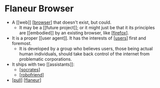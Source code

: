 # Flaneur Browser

- A [[web]] [[browser]] that doesn't exist, but could.
  - It may be a [[future project]]; or it might just be that it its principles are [[embodied]] by an existing browser, like [[firefox]].
- It is a proper [[user agent]]. It has the interests of [[users]] first and foremost.
  - It is developed by a group who believes users, those being actual human individuals, should take back control of the internet from problematic corporations.
- It ships with two [[assistants]]:
  - [[socrates]]
  - [[robofriend]]
- [[pull]] [[flaneur]]


[//begin]: # "Autogenerated link references for markdown compatibility"
[browser]: browser "Browser"
[firefox]: firefox "Firefox"
[users]: users "Users"
[socrates]: socrates "Socrates"
[robofriend]: robofriend "Robofriend"
[pull]: pull "Pull"
[flaneur]: flaneur "Flaneur"
[//end]: # "Autogenerated link references"